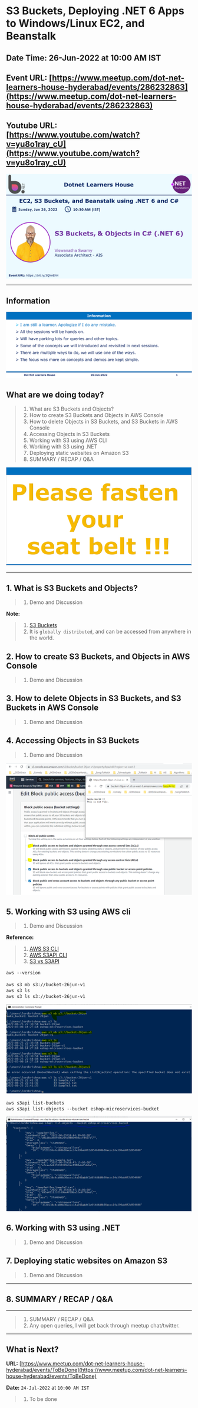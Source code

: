 # S3 Buckets, Deploying .NET 6 Apps to Windows/Linux EC2, and Beanstalk

## Date Time: 26-Jun-2022 at 10:00 AM IST

## Event URL: [https://www.meetup.com/dot-net-learners-house-hyderabad/events/286232863](https://www.meetup.com/dot-net-learners-house-hyderabad/events/286232863)

## Youtube URL: [https://www.youtube.com/watch?v=yu8o1ray_cU](https://www.youtube.com/watch?v=yu8o1ray_cU)

![Viswanatha Swamy P K |150x150](./documentation/images/ViswanathaSwamyPK.PNG)

---

## Information

![Information | 100x100](./documentation/images/Information.PNG)

## What are we doing today?

> 1. What are S3 Buckets and Objects?
> 1. How to create S3 Buckets and Objects in AWS Console
> 1. How to delete Objects in S3 Buckets, and S3 Buckets in AWS Console
> 1. Accessing Objects in S3 Buckets
> 1. Working with S3 using AWS CLI
> 1. Working with S3 using .NET
> 1. Deploying static websites on Amazon S3
> 1. SUMMARY / RECAP / Q&A

![Seat Belt | 100x100](./documentation/images/SeatBelt.PNG)

---

## 1. What is S3 Buckets and Objects?

> 1. Demo and Discussion

**Note:**

> 1. [S3 Buckets](https://aws.amazon.com/s3/)
> 1. It is `globally distributed`, and can be accessed from anywhere in the world.

## 2. How to create S3 Buckets, and Objects in AWS Console

> 1. Demo and Discussion

## 3. How to delete Objects in S3 Buckets, and S3 Buckets in AWS Console

> 1. Demo and Discussion

## 4. Accessing Objects in S3 Buckets

> 1. Demo and Discussion

![Accessing The Objects | 100x100](./documentation/images/AccessingTheObjects.PNG)

## 5. Working with S3 using AWS cli

> 1. Demo and Discussion

**Reference:**

> 1. [AWS S3 CLI](https://docs.aws.amazon.com/cli/latest/userguide/cli-services-s3-commands.html)
> 1. [AWS S3API CLI](https://docs.aws.amazon.com/cli/latest/userguide/cli-services-s3-commands.html)
> 1. [S3 vs S3API](https://aws.amazon.com/blogs/developer/leveraging-the-s3-and-s3api-commands/#:~:text=The%20main%20difference%20between%20the,provided%20by%20the%20s3api%20commands)

```
aws --version

aws s3 mb s3://bucket-26jun-v1
aws s3 ls
aws s3 ls s3://bucket-26jun-v1
```

![AWS_CLI_S3 | 100x100](./documentation/images/AWS_CLI_S3.PNG)

```
aws s3api list-buckets
aws s3api list-objects --bucket eshop-microservices-bucket
```

![AWS_CLI_S3API | 100x100](./documentation/images/AWS_CLI_S3API.PNG)

## 6. Working with S3 using .NET

> 1. Demo and Discussion

## 7. Deploying static websites on Amazon S3

> 1. Demo and Discussion

---

## 8. SUMMARY / RECAP / Q&A

---

> 1. SUMMARY / RECAP / Q&A
> 2. Any open queries, I will get back through meetup chat/twitter.

---

## What is Next?

**URL:** [https://www.meetup.com/dot-net-learners-house-hyderabad/events/ToBeDone](https://www.meetup.com/dot-net-learners-house-hyderabad/events/ToBeDone)

**Date:** `24-Jul-2022` at `10:00 AM IST`

> 1. To be done
